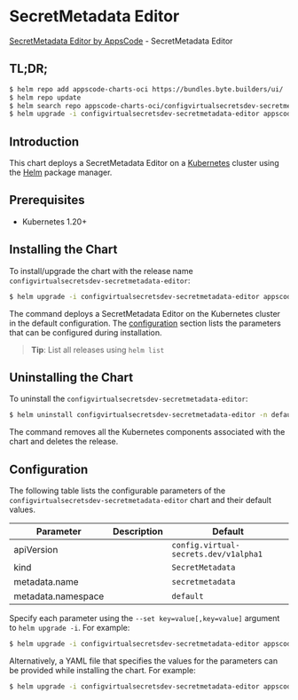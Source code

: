# SecretMetadata Editor

[SecretMetadata Editor by AppsCode](https://appscode.com) - SecretMetadata Editor

## TL;DR;

```bash
$ helm repo add appscode-charts-oci https://bundles.byte.builders/ui/
$ helm repo update
$ helm search repo appscode-charts-oci/configvirtualsecretsdev-secretmetadata-editor --version=v0.14.0
$ helm upgrade -i configvirtualsecretsdev-secretmetadata-editor appscode-charts-oci/configvirtualsecretsdev-secretmetadata-editor -n default --create-namespace --version=v0.14.0
```

## Introduction

This chart deploys a SecretMetadata Editor on a [Kubernetes](http://kubernetes.io) cluster using the [Helm](https://helm.sh) package manager.

## Prerequisites

- Kubernetes 1.20+

## Installing the Chart

To install/upgrade the chart with the release name `configvirtualsecretsdev-secretmetadata-editor`:

```bash
$ helm upgrade -i configvirtualsecretsdev-secretmetadata-editor appscode-charts-oci/configvirtualsecretsdev-secretmetadata-editor -n default --create-namespace --version=v0.14.0
```

The command deploys a SecretMetadata Editor on the Kubernetes cluster in the default configuration. The [configuration](#configuration) section lists the parameters that can be configured during installation.

> **Tip**: List all releases using `helm list`

## Uninstalling the Chart

To uninstall the `configvirtualsecretsdev-secretmetadata-editor`:

```bash
$ helm uninstall configvirtualsecretsdev-secretmetadata-editor -n default
```

The command removes all the Kubernetes components associated with the chart and deletes the release.

## Configuration

The following table lists the configurable parameters of the `configvirtualsecretsdev-secretmetadata-editor` chart and their default values.

|     Parameter      | Description |                     Default                      |
|--------------------|-------------|--------------------------------------------------|
| apiVersion         |             | <code>config.virtual-secrets.dev/v1alpha1</code> |
| kind               |             | <code>SecretMetadata</code>                      |
| metadata.name      |             | <code>secretmetadata</code>                      |
| metadata.namespace |             | <code>default</code>                             |


Specify each parameter using the `--set key=value[,key=value]` argument to `helm upgrade -i`. For example:

```bash
$ helm upgrade -i configvirtualsecretsdev-secretmetadata-editor appscode-charts-oci/configvirtualsecretsdev-secretmetadata-editor -n default --create-namespace --version=v0.14.0 --set apiVersion=config.virtual-secrets.dev/v1alpha1
```

Alternatively, a YAML file that specifies the values for the parameters can be provided while
installing the chart. For example:

```bash
$ helm upgrade -i configvirtualsecretsdev-secretmetadata-editor appscode-charts-oci/configvirtualsecretsdev-secretmetadata-editor -n default --create-namespace --version=v0.14.0 --values values.yaml
```
